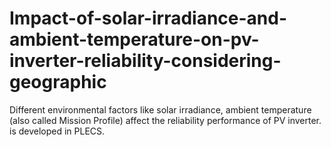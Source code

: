 # Impact-of-solar-irradiance-and-ambient-temperature-on-pv-inverter-reliability-considering-geographic
Different environmental factors like solar irradiance, ambient temperature (also called Mission Profile) affect the reliability performance of PV inverter. is developed in PLECS.
